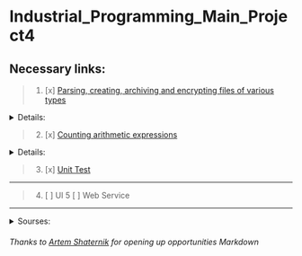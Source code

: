 # Industrial_Programming_Main_Project4
## Necessary links:
>1. [x] [Parsing, creating, archiving and encrypting files of various types](https://github.com/Davidoose/Industrial_Programming_Main_Project/tree/master/src/main/java/org/example/fileProcessing)
<details>
    <summary>Details:</summary>
    
   #### Parsing and writing
   * [x] [.json](https://github.com/Davidoose/Industrial_Programming_Main_Project/blob/master/src/main/java/org/example/fileProcessing/JSONparser.java)
   * [x] [.xml](https://github.com/Davidoose/Industrial_Programming_Main_Project/blob/master/src/main/java/org/example/fileProcessing/XMLparser.java)
   * [x] [.txt](https://github.com/Davidoose/Industrial_Programming_Main_Project/blob/master/src/main/java/org/example/fileProcessing/TXTparser.java)
   #### Archiving
   * [x] [.zip](https://github.com/Davidoose/Industrial_Programming_Main_Project/blob/master/src/main/java/org/example/fileProcessing/JSONparser.java)
   #### Encryption type
   * [x] [AES/ECB/PKCS5Padding](https://github.com/Davidoose/Industrial_Programming_Main_Project/blob/master/src/main/java/org/example/fileProcessing/fileEncryption.java)
  </details>

>2. [x] [Counting arithmetic expressions](https://github.com/Davidoose/Industrial_Programming_Main_Project/blob/master/src/main/java/org/example/expProcessing)
 
 <details>
    <summary>Details:</summary>
    
   #### Parsing expressions
   * [x] [Own implementation](https://github.com/Davidoose/Industrial_Programming_Main_Project/blob/master/src/main/java/org/example/expProcessing/ProccesExp.java)
   * [x] [Library "exp4j"](https://github.com/Davidoose/Industrial_Programming_Main_Project/blob/master/src/main/java/org/example/expProcessing/ProccesExpByLib.java)
  </details>
  
   >3. [x] [Unit Test](https://github.com/Davidoose/Industrial_Programming_Main_Project/tree/master/src/test/java/org/example/expProcessing)
---
   >4. [ ] UI
   >5  [ ] Web Service
---
<details>
    <summary>Sourses:</summary>
    
   [Parse HTML](https://www.youtube.com/watch?v=ONfqhT_oua4) && [parse](https://youtu.be/8zYrZRju9jI) && [write](https://youtu.be/FsL7ZsyDgf0)(YouTube)
  
   [Zip archiving](https://youtu.be/NGqcxBSqtzs)
   
   [Encryption based info](https://bit.ly/2QBaVTW) && [example](https://youtu.be/triyY7XM7fc)    
   
   [Generate keys](https://www.allkeysgenerator.com/Random/Security-Encryption-Key-Generator.aspx)
   
   [exp4j](https://www.objecthunter.net/exp4j/)
   
   [Guide to the design of Markdown files](https://gist.github.com/Jekins/2bf2d0638163f1294637)
</details>
 
 ###### Thanks to [Artem Shaternik](https://github.com/ArtsiomShatsernik/3rd-semester-java-project) for opening up opportunities Markdown
